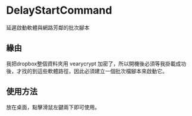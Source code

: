 # DelayStartCommand
延遲啟動軟體與網路芳鄰的批次腳本

## 緣由
我把dropbox整個資料夾用 vearycrypt 加密了，所以開機後必須等我掛載成功後，才找的到這些軟體路徑，因此必須建立一個批次檔腳本來啟動它。

## 使用方法
放在桌面，點擊滑鼠左鍵兩下即可使用。
